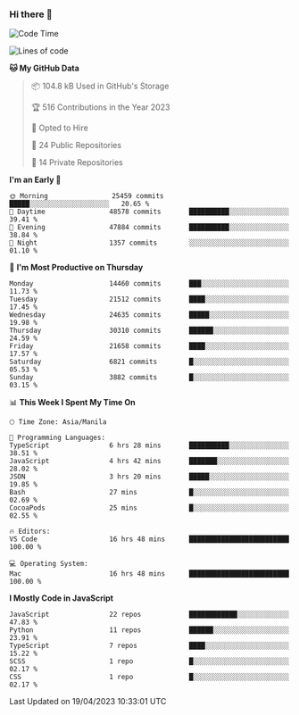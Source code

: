 ### Hi there 👋

<!--START_SECTION:waka-->
![Code Time](http://img.shields.io/badge/Code%20Time-204%20hrs%2059%20mins-blue)

![Lines of code](https://img.shields.io/badge/From%20Hello%20World%20I%27ve%20Written-56.9%20million%20lines%20of%20code-blue)

**🐱 My GitHub Data** 

> 📦 104.8 kB Used in GitHub's Storage 
 > 
> 🏆 516 Contributions in the Year 2023
 > 
> 💼 Opted to Hire
 > 
> 📜 24 Public Repositories 
 > 
> 🔑 14 Private Repositories 
 > 
**I'm an Early 🐤** 

```text
🌞 Morning                25459 commits       █████░░░░░░░░░░░░░░░░░░░░   20.65 % 
🌆 Daytime                48578 commits       ██████████░░░░░░░░░░░░░░░   39.41 % 
🌃 Evening                47884 commits       ██████████░░░░░░░░░░░░░░░   38.84 % 
🌙 Night                  1357 commits        ░░░░░░░░░░░░░░░░░░░░░░░░░   01.10 % 
```
📅 **I'm Most Productive on Thursday** 

```text
Monday                   14460 commits       ███░░░░░░░░░░░░░░░░░░░░░░   11.73 % 
Tuesday                  21512 commits       ████░░░░░░░░░░░░░░░░░░░░░   17.45 % 
Wednesday                24635 commits       █████░░░░░░░░░░░░░░░░░░░░   19.98 % 
Thursday                 30310 commits       ██████░░░░░░░░░░░░░░░░░░░   24.59 % 
Friday                   21658 commits       ████░░░░░░░░░░░░░░░░░░░░░   17.57 % 
Saturday                 6821 commits        █░░░░░░░░░░░░░░░░░░░░░░░░   05.53 % 
Sunday                   3882 commits        █░░░░░░░░░░░░░░░░░░░░░░░░   03.15 % 
```


📊 **This Week I Spent My Time On** 

```text
🕑︎ Time Zone: Asia/Manila

💬 Programming Languages: 
TypeScript               6 hrs 28 mins       ██████████░░░░░░░░░░░░░░░   38.51 % 
JavaScript               4 hrs 42 mins       ███████░░░░░░░░░░░░░░░░░░   28.02 % 
JSON                     3 hrs 20 mins       █████░░░░░░░░░░░░░░░░░░░░   19.85 % 
Bash                     27 mins             █░░░░░░░░░░░░░░░░░░░░░░░░   02.69 % 
CocoaPods                25 mins             █░░░░░░░░░░░░░░░░░░░░░░░░   02.55 % 

🔥 Editors: 
VS Code                  16 hrs 48 mins      █████████████████████████   100.00 % 

💻 Operating System: 
Mac                      16 hrs 48 mins      █████████████████████████   100.00 % 
```

**I Mostly Code in JavaScript** 

```text
JavaScript               22 repos            ████████████░░░░░░░░░░░░░   47.83 % 
Python                   11 repos            ██████░░░░░░░░░░░░░░░░░░░   23.91 % 
TypeScript               7 repos             ████░░░░░░░░░░░░░░░░░░░░░   15.22 % 
SCSS                     1 repo              █░░░░░░░░░░░░░░░░░░░░░░░░   02.17 % 
CSS                      1 repo              █░░░░░░░░░░░░░░░░░░░░░░░░   02.17 % 
```




 Last Updated on 19/04/2023 10:33:01 UTC
<!--END_SECTION:waka-->
